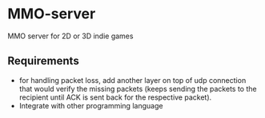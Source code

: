 # MMO-server
MMO server for  2D or 3D indie games
 
## Requirements
- for handling packet loss, add another layer on top of udp connection that would verify the missing packets (keeps sending the packets to the recipient until ACK is sent back for the respective packet).
- Integrate with other programming language
